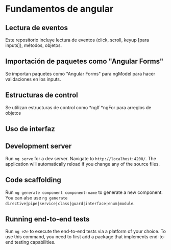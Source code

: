 # Fundamentos de angular

## Lectura de eventos
Este repositorio incluye lectura de eventos (click, scroll, keyup [para inputs]), métodos, objetos.

## Importación de paquetes como "Angular Forms"
Se importan paquetes como "Angular Forms" para ngModel para hacer validaciones en los inputs.

## Estructuras de control
Se utilizan estructuras de control como *ngIf *ngFor para arreglos de objetos

## Uso de interfaz

## Development server
Run `ng serve` for a dev server. Navigate to `http://localhost:4200/`. The application will automatically reload if you change any of the source files.

## Code scaffolding
Run `ng generate component component-name` to generate a new component. You can also use `ng generate directive|pipe|service|class|guard|interface|enum|module`.

## Running end-to-end tests
Run `ng e2e` to execute the end-to-end tests via a platform of your choice. To use this command, you need to first add a package that implements end-to-end testing capabilities.
